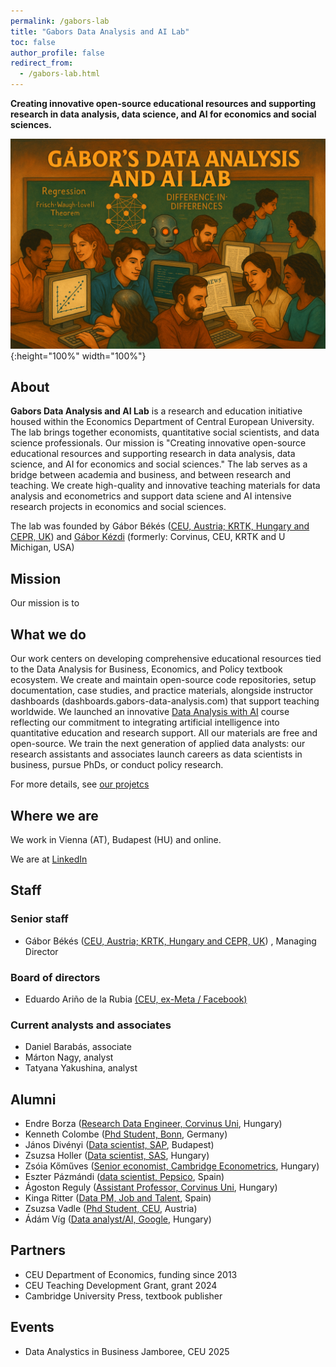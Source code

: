 ```yaml
---
permalink: /gabors-lab
title: "Gabors Data Analysis and AI Lab"
toc: false
author_profile: false
redirect_from:
  - /gabors-lab.html
---
```



**Creating innovative open-source educational resources and supporting research in data analysis, data science, and AI for economics and social sciences.**

![lab cover](images/lab-image1.png){:height="100%" width="100%"}



## About

**Gabors Data Analysis and AI Lab** is a research and education initiative housed within the Economics Department of Central European University. The lab brings together economists, quantitative social scientists, and data science professionals. Our mission is "Creating innovative open-source educational resources and supporting research in data analysis, data science, and AI for economics and social sciences." The lab serves as a bridge between academia and business, and between research and teaching. We create high-quality and innovative teaching materials for data analysis and econometrics and support data sciene and AI intensive research projects in economics and social sciences. 

The lab was founded by Gábor Békés ([CEU, Austria; KRTK, Hungary and CEPR, UK](https://www.gaborbekes.com)) and [Gábor Kézdi](https://kezdigabor.life/) (formerly: Corvinus, CEU, KRTK and U Michigan, USA) 

## Mission

Our mission is to 

## What we do

Our work centers on developing comprehensive educational resources tied to the Data Analysis for Business, Economics, and Policy textbook ecosystem. We create and maintain open-source code repositories, setup documentation, case studies, and practice materials, alongside instructor dashboards (dashboards.gabors-data-analysis.com) that support teaching worldwide. We launched an innovative [Data Analysis with AI](https://gabors-data-analysis.com/ai-course/) course reflecting our commitment to integrating artificial intelligence into quantitative education and research support. All our materials are free and open-source. We train the next generation of applied data analysts: our research assistants and associates launch careers as data scientists in business, pursue PhDs, or conduct policy research. 

For more details, see [our projetcs](/gabors-lab-projects.md)

## Where we are

We work in Vienna (AT), Budapest (HU) and online. 

We are at [LinkedIn](https://www.linkedin.com/company/gabors-data-lab/)


## Staff

### Senior staff

* Gábor Békés ([CEU, Austria; KRTK, Hungary and CEPR, UK](https://www.gaborbekes.com)) , Managing Director


### Board of directors

* Eduardo Ariño de la Rubia [(CEU, ex-Meta / Facebook)](https://www.linkedin.com/in/earino/)

### Current analysts and associates

* Daniel Barabás, associate
* Márton Nagy, analyst
* Tatyana Yakushina, analyst

## Alumni

* Endre Borza ([Research Data Engineer, Corvinus Uni](https://www.linkedin.com/in/endremborza/), Hungary)
* Kenneth Colombe ([Phd Student, Bonn](https://www.linkedin.com/in/kenneth-colombe/), Germany)
* János Divényi ([Data scientist, SAP](https://www.linkedin.com/in/janosdivenyi/), Budapest)
* Zsuzsa Holler ([Data scientist, SAS](https://www.linkedin.com/in/zsuzsa-holler-70bba031/), Hungary)
* Zsóia Kőműves ([Senior economist, Cambridge Econometrics](https://www.linkedin.com/in/zsofia-komuves-05651339/), Hungary)
* Eszter Pázmándi ([data scientist, Pepsico](https://www.linkedin.com/in/eszterpazmandi/), Spain)
* Ágoston Reguly ([Assistant Professor, Corvinus Uni](https://regulyagoston.github.io/), Hungary)
* Kinga Ritter ([Data PM, Job and Talent](https://www.linkedin.com/in/eszterpazmandi/), Spain)
* Zsuzsa Vadle ([Phd Student, CEU](https://www.linkedin.com/in/zsuzsannavadle/), Austria)
* Ádám Víg ([Data analyst/AI, Google](https://www.linkedin.com/in/adam-vig-250729196/), Hungary)


## Partners

* CEU Department of Economics, funding since 2013
* CEU Teaching Development Grant, grant 2024
* Cambridge University Press, textbook publisher

## Events

* Data Analystics in Business Jamboree, CEU 2025

